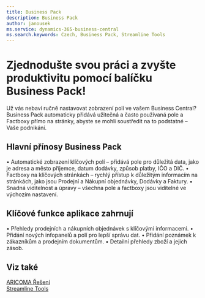 ```yaml
---
title: Business Pack
description: Business Pack
author: janousek
ms.service: dynamics-365-business-central
ms.search.keywords: Czech, Business Pack, Streamline Tools
---
```

# Zjednodušte svou práci a zvyšte produktivitu pomocí balíčku **Business Pack**!

Už vás nebaví ručně nastavovat zobrazení polí ve vašem Business Central? Business Pack automaticky přidává užitečná a často používaná pole a Factboxy přímo na stránky, abyste se mohli soustředit na to podstatné – Vaše podnikání.

## Hlavní přínosy Business Pack
•	Automatické zobrazení klíčových polí – přidává pole pro důležitá data, jako je adresa a město příjemce, datum dodávky, způsob platby, IČO a DIČ.
•	Factboxy na klíčových stránkách – rychlý přístup k důležitým informacím na stránkách, jako jsou Prodejní a Nákupní objednávky, Dodávky a Faktury.
•	Snadná viditelnost a úpravy – všechna pole a factboxy jsou viditelné ve výchozím nastavení.

## Klíčové funkce aplikace zahrnují
•	Přehledy prodejních a nákupních objednávek s klíčovými informacemi.
•	Přidání nových infopanelů a polí pro lepší správu dat.
•	Přidání poznámek k zákazníkům a prodejním dokumentům.
•	Detailní přehledy zboží a jejich zásob.

## Viz také
[ARICOMA Řešení](../index.md)  
[Streamline Tools](../StreamlineTools/streamlinetools.md)  
